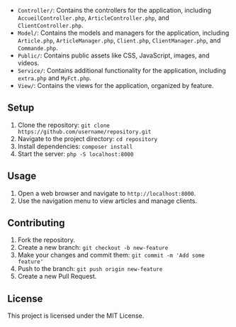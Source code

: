 
- `Controller/`: Contains the controllers for the application, including `AccueilController.php`, `ArticleController.php`, and `ClientController.php`.
- `Model/`: Contains the models and managers for the application, including `Article.php`, `ArticleManager.php`, `Client.php`, `ClientManager.php`, and `Commande.php`.
- `Public/`: Contains public assets like CSS, JavaScript, images, and videos.
- `Service/`: Contains additional functionality for the application, including `extra.php` and `MyFct.php`.
- `View/`: Contains the views for the application, organized by feature.

## Setup

1. Clone the repository: `git clone https://github.com/username/repository.git`
2. Navigate to the project directory: `cd repository`
3. Install dependencies: `composer install`
4. Start the server: `php -S localhost:8000`

## Usage

1. Open a web browser and navigate to `http://localhost:8000`.
2. Use the navigation menu to view articles and manage clients.

## Contributing

1. Fork the repository.
2. Create a new branch: `git checkout -b new-feature`
3. Make your changes and commit them: `git commit -m 'Add some feature'`
4. Push to the branch: `git push origin new-feature`
5. Create a new Pull Request.

## License

This project is licensed under the MIT License.
